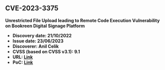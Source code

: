 ## CVE-2023-3375

**Unrestricted File Upload leading to Remote Code Execution Vulnerability on Bookreen Digital Signage Platform**

- **Discovery date: 21/10/2022**
- **Issue date: 23/06/2023**
- **Discoverer: Anil Celik**
- **CVSS (based on CVSS v3.1): 9.1**
- **URL: [Link](https://cve.mitre.org/cgi-bin/cvename.cgi?name=CVE-2023-3375)**
- **PoC: [Link](https://anilcelik.medium.com/en-2-cves-inside-unexpected-journey-from-zero-to-companys-internal-servers-2b414fe479f2)**
